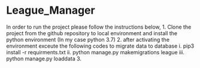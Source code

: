 # League_Manager
 In order to run the project please follow the instructions below,
    1. Clone the project from the github repository to local environment and install the python environment (In my case python 3.7)
    2. after activating the environment exceute the following codes to migrate data to database
        i.   pip3 install -r requirments.txt
        ii.  python manage.py makemigrations league
        iii. python manage.py loaddata
    3. 
        
